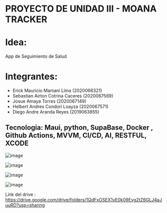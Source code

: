 # PROYECTO DE UNIDAD III - MOANA TRACKER

# Idea: 
App de Seguimiento de Salud

# Integrantes: 

- Erick Mauricio Mamani Lima (2020066321)
- Sebastian Airton Cotrina Caceres (2020067569)​
- Josue Amaya Torres (2020067149) ​
- Helbert Andres Condori Loayza (2020067571) ​
- Diego Andre Aranda Reyes (2019063855)
  
## Tecnologia: Maui, python, SupaBase, Docker , Github Actions, MVVM, CI/CD, AI, RESTFUL, XCODE
![image](https://github.com/UPT-FAING-EPIS/proyecto-smi-2023-ii-u2-moanatracker/assets/102819429/cdc1ab15-3d7d-481b-9b07-eb58df3245c4)

![image](https://github.com/UPT-FAING-EPIS/proyecto-smi-2023-ii-u2-moanatracker/assets/102819429/884883b5-da0a-4e0a-b8b3-1d0f083dfa01)

![image](https://github.com/UPT-FAING-EPIS/proyecto-smi-2023-ii-u2-moanatracker/assets/102819429/27bc01f3-904d-49a2-a774-7a18f61a0de7)

![image](https://github.com/UPT-FAING-EPIS/proyecto-smi-2023-ii-u2-moanatracker/assets/102819429/84187667-7a4e-434f-8a02-a9a40bad3854)

Link del drive :
https://drive.google.com/drive/folders/1QdFxOSEX1vE0k09Evg2tZ6GLJ4aJuuRD?usp=sharing
